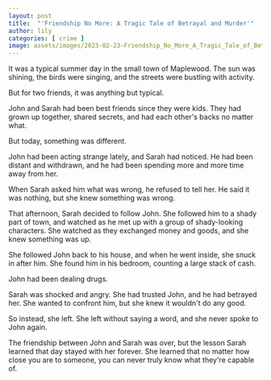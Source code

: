 ```yaml
---
layout: post
title:  "'Friendship No More: A Tragic Tale of Betrayal and Murder'"
author: lily
categories: [ crime ]
image: assets/images/2023-02-23-Friendship_No_More_A_Tragic_Tale_of_Betrayal_and_Murder.png
---
```



It was a typical summer day in the small town of Maplewood. The sun was shining, the birds were singing, and the streets were bustling with activity. 

But for two friends, it was anything but typical. 

John and Sarah had been best friends since they were kids. They had grown up together, shared secrets, and had each other's backs no matter what. 

But today, something was different. 

John had been acting strange lately, and Sarah had noticed. He had been distant and withdrawn, and he had been spending more and more time away from her. 

When Sarah asked him what was wrong, he refused to tell her. He said it was nothing, but she knew something was wrong. 

That afternoon, Sarah decided to follow John. She followed him to a shady part of town, and watched as he met up with a group of shady-looking characters. She watched as they exchanged money and goods, and she knew something was up. 

She followed John back to his house, and when he went inside, she snuck in after him. She found him in his bedroom, counting a large stack of cash. 

John had been dealing drugs. 

Sarah was shocked and angry. She had trusted John, and he had betrayed her. She wanted to confront him, but she knew it wouldn't do any good. 

So instead, she left. She left without saying a word, and she never spoke to John again. 

The friendship between John and Sarah was over, but the lesson Sarah learned that day stayed with her forever. She learned that no matter how close you are to someone, you can never truly know what they're capable of.